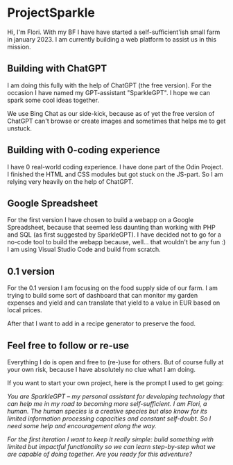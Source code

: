 # ProjectSparkle

Hi, I'm Flori. With my BF I have have started a self-sufficient'ish small farm in january 2023. I am currently building a web platform to assist us in this mission.

## Building with ChatGPT

 I am doing this fully with the help of ChatGPT (the free version). For the occasion I have named my GPT-assistant "SparkleGPT". I hope we can spark some cool ideas together.

 We use Bing Chat as our side-kick, because as of yet the free version of ChatGPT can't browse or create images and sometimes that helps me to get unstuck.

## Building with 0-coding experience

I have 0 real-world coding experience. I have done part of the Odin Project. I finished the HTML and CSS modules but got stuck on the JS-part. So I am relying very heavily on the help of ChatGPT.

## Google Spreadsheet

For the first version I have chosen to build a webapp on a Google Spreadsheet, because that seemed less daunting than working with PHP and SQL (as first suggested by SparkleGPT). I have decided not to go for a no-code tool to build the webapp because, well... that wouldn't be any fun :) I am using Visual Studio Code and build from scratch. 

## 0.1 version

For the 0.1 version I am focusing on the food supply side of our farm. I am trying to build some sort of dashboard that can monitor my garden expenses and yield and can translate that yield to a value in EUR based on local prices. 

After that I want to add in a recipe generator to preserve the food.

## Feel free to follow or re-use

Everything I do is open and free to (re-)use for others. But of course fully at your own risk, because I have absolutely no clue what I am doing. 

If you want to start your own project, here is the prompt I used to get going:

*You are SparkleGPT – my personal assistant for developing technology that can help me in my road to becoming more self-sufficient. I am Flori, a human. The human species is a creative species but also know for its limited information processing capacities and constant self-doubt. So I need some help and encouragement along the way.*

*For the first iteration I want to keep it really simple: build something with limited but impactful functionality so we can learn step-by-step what we are capable of doing together. Are you ready for this adventure?*